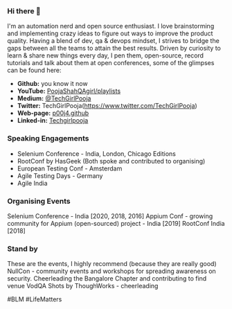 ### Hi there 👋
I'm an automation nerd and open source enthusiast. I love brainstorming and implementing crazy ideas to figure out ways to improve the product quality. Having a blend of dev, qa & devops mindset, I strives to bridge the gaps between all the teams to attain the best results.
Driven by curiosity to learn & share new things every day, I pen them, open-source, record tutorials and talk about them at open conferences, some of the glimpses can be found here:

- **Github:** you know it now
- **YouTube:** [PoojaShahQAgirl/playlists](https://www.youtube.com/c/PoojaShahQAgirl/playlists)
- **Medium:**  [@TechGirlPooja](https://medium.com/@TechGirlPooja)
- **Twitter:** TechGirlPooja(https://www.twitter.com/TechGirlPooja)
- **Web-page:** [p00j4.github](p00j4.github.io)
- **Linked-in:** [Techgirlpooja](https://www.linkedin.com/in/techgirlpooja)

### Speaking Engagements 
- Selenium Conference - India, London, Chicago Editions 
- RootConf by HasGeek (Both spoke and contributed to organising)
- European Testing Conf - Amsterdam
- Agile Testing Days - Germany
- Agile India

### Organising Events 
Selenium Conference - India [2020, 2018, 2016]
Appium Conf - growing community for Appium (open-sourced) project - India [2019]
RootConf India [2018]

### Stand by
These are the events, I highly recommend (because they are really good)
NullCon  - community events and workshops for spreading awareness on security. Cheerleading the Bangalore Chapter and contributing to find venue
VodQA Shots by ThoughWorks - cheerleading 

#BLM #LifeMatters 

<!--
**p00j4/p00j4** is a ✨ _special_ ✨ repository because its `README.md` (this file) appears on your GitHub profile.

Here are some ideas to get you started:

- 🔭 I’m currently working on ...
- 🌱 I’m currently learning ...
- 👯 I’m looking to collaborate on ...
- 🤔 I’m looking for help with ...
- 💬 Ask me about ...
- 📫 How to reach me: ...
- 😄 Pronouns: ...
- ⚡ Fun fact: ...
-->
